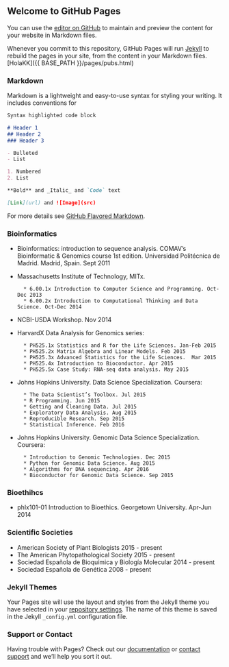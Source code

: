 ## Welcome to GitHub Pages

You can use the [editor on GitHub](https://github.com/jdieramon/jdieramon.github.io/edit/master/index.md) to maintain and preview the content for your website in Markdown files.

Whenever you commit to this repository, GitHub Pages will run [Jekyll](https://jekyllrb.com/) to rebuild the pages in your site, from the content in your Markdown files.
[HolaKK]({{ BASE_PATH }}/pages/pubs.html)
### Markdown

Markdown is a lightweight and easy-to-use syntax for styling your writing. It includes conventions for

```markdown
Syntax highlighted code block

# Header 1
## Header 2
### Header 3

- Bulleted
- List

1. Numbered
2. List

**Bold** and _Italic_ and `Code` text

[Link](url) and ![Image](src)
```

For more details see [GitHub Flavored Markdown](https://guides.github.com/features/mastering-markdown/).

### Bioinformatics  
* Bioinformatics: introduction to sequence analysis. COMAV’s Bioinformatic & Genomics course 1st edition. Universidad Politécnica de Madrid. Madrid, Spain. Sept 2011
  
* Massachusetts Institute of Technology, MITx.  
  
        * 6.00.1x Introduction to Computer Science and Programming. Oct-Dec 2013   
        * 6.00.2x Introduction to Computational Thinking and Data Science. Oct-Dec 2014  
      
* NCBI-USDA Workshop. Nov 2014  
    
* HarvardX Data Analysis for Genomics series:  
        
        * PH525.1x Statistics and R for the Life Sciences. Jan-Feb 2015
        * PH525.2x Matrix Algebra and Linear Models. Feb 2015
        * PH525.3x Advanced Statistics for the Life Sciences.  Mar 2015
        * PH525.4x Introduction to Bioconductor. Apr 2015
        * PH525.5x Case Study: RNA-seq data analysis. May 2015
  
* Johns Hopkins University. Data Science Specialization. Coursera: 
  
        * The Data Scientist’s Toolbox. Jul 2015
        * R Programming. Jun 2015  
        * Getting and Cleaning Data. Jul 2015  
        * Exploratory Data Analysis. Aug 2015  
        * Reproducible Research. Sep 2015  
        * Statistical Inference. Feb 2016


* Johns Hopkins University. Genomic Data Science Specialization. Coursera:

        * Introduction to Genomic Technologies. Dec 2015
        * Python for Genomic Data Science. Aug 2015
        * Algorithms for DNA sequencing. Apr 2016
        * Bioconductor for Genomic Data Science. Sep 2015

### Bioethihcs    
* phlx101-01 Introduction to Bioethics. Georgetown University. Apr-Jun 2014

### Scientific Societies  
* American Society of Plant Biologists                 2015 - present  
* The American Phytopathological Society               2015 - present  
* Sociedad Española de Bioquímica y Biología Molecular 2014 - present  
* Sociedad Española de Genética                        2008 - present  


### Jekyll Themes

Your Pages site will use the layout and styles from the Jekyll theme you have selected in your [repository settings](https://github.com/jdieramon/jdieramon.github.io/settings). The name of this theme is saved in the Jekyll `_config.yml` configuration file.

### Support or Contact

Having trouble with Pages? Check out our [documentation](https://help.github.com/categories/github-pages-basics/) or [contact support](https://github.com/contact) and we’ll help you sort it out.
